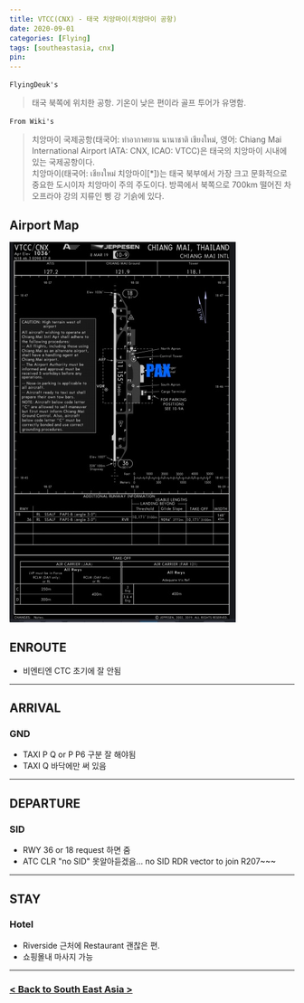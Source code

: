 ```yaml
---
title: VTCC(CNX) - 태국 치앙마이(치앙마이 공항)
date: 2020-09-01
categories: [Flying]
tags: [southeastasia, cnx]
pin:
---
```


`FlyingDeuk's`
> 태국 북쪽에 위치한 공항. 기온이 낮은 편이라 골프 투어가 유명함.

`From Wiki's`
> 치앙마이 국제공항(태국어: ท่าอากาศยาน นานาชาติ เชียงใหม่, 영어: Chiang Mai International Airport IATA: CNX, ICAO: VTCC)은 태국의 치앙마이 시내에 있는 국제공항이다. <br>
치앙마이(태국어: เชียงใหม่ 치앙마이[*])는 태국 북부에서 가장 크고 문화적으로 중요한 도시이자 치앙마이 주의 주도이다. 방콕에서 북쪽으로 700km 떨어진 차오프라야 강의 지류인 삥 강 기슭에 있다.

## Airport Map
![cnx](/img/flying/airport/cnx_ap.jpg)


## ENROUTE
- 비엔티엔 CTC 초기에 잘 안됨

------

## ARRIVAL
### GND
- TAXI P Q or P P6 구분 잘 해야됨
- TAXI Q 바닥에만 써 있음

------

## DEPARTURE
### SID
- RWY 36 or 18 request 하면 줌
- ATC CLR "no SID" 못알아듣겠음... no SID RDR vector to join R207~~~

--------

## STAY
### Hotel
- Riverside 근처에 Restaurant 괜찮은 편.
- 쇼핑몰내 마사지 가능

----------

### [< Back to South East Asia >](/posts/SouthEastAsia/)
